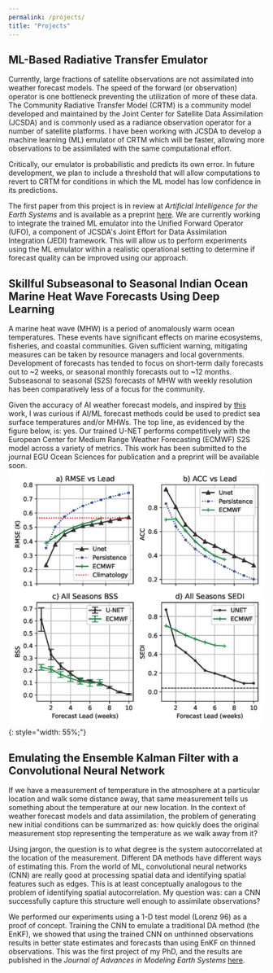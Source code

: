 ```yaml
---
permalink: /projects/
title: "Projects"
---
```


## ML-Based Radiative Transfer Emulator
Currently, large fractions of satellite observations are not assimilated into weather forecast models. The speed of the forward (or observation) operator is one bottleneck preventing the utilization of more of these data. The Community Radiative Transfer Model (CRTM) is a community model developed and maintained by the Joint Center for Satellite Data Assimilation (JCSDA) and is commonly used as a radiance observation operator for a number of satellite platforms. I have been working with JCSDA to develop a machine learning (ML) emulator of CRTM which will be faster, allowing more observations to be assimilated with the same computational effort.

Critically, our emulator is probabilistic and predicts its own error. In future development, we plan to include a threshold that will allow computations to revert to CRTM for conditions in which the ML model has low confidence in its predictions.

The first paper from this project is in review at *Artificial Intelligence for the Earth Systems* and is available as a preprint [here](https://arxiv.org/abs/2504.16192). We are currently working to integrate the trained ML emulator into the Unified Forward Operator (UFO), a component of JCSDA's Joint Effort for Data Assimilation Integration (JEDI) framework. This will allow us to perform experiments using the ML emulator within a realistic operational setting to determine if forecast quality can be improved using our approach.

## Skillful Subseasonal to Seasonal Indian Ocean Marine Heat Wave Forecasts Using Deep Learning
A marine heat wave (MHW) is a period of anomalously warm ocean temperatures. These events have significant effects on marine ecosystems, fisheries, and coastal communities. Given sufficient warning, mitigating measures can be taken by resource managers and local governments. Development of forecasts has tended to focus on short-term daily forecasts out to ~2 weeks, or seasonal monthly forecasts out to ~12 months. Subseasonal to seasonal (S2S) forecasts of MHW with weekly resolution has been comparatively less of a focus for the community.

Given the accuracy of AI weather forecast models, and inspired by [this](https://www.science.org/doi/full/10.1126/sciadv.ads5185) work, I was curious if AI/ML forecast methods could be used to predict sea surface temperatures and/or MHWs. The top line, as evidenced by the figure below, is: yes. Our trained U-NET performs competitively with the European Center for Medium Range Weather Forecasting (ECMWF) S2S model across a variety of metrics. This work has been submitted to the journal EGU Ocean Sciences for publication and a preprint will be available soon.
![](/files/Figure3.png){: style="width: 55%;"}

## Emulating the Ensemble Kalman Filter with a Convolutional Neural Network
If we have a measurement of temperature in the atmosphere at a particular location and walk some distance away, that same measurement tells us something about the temperature at our new location. In the context of weather forecast models and data assimilation, the problem of generating new initial conditions can be summarized as: how quickly does the original measurement stop representing the temperature as we walk away from it?

Using jargon, the question is to what degree is the system autocorrelated at the location of the measurement. Different DA methods have different ways of estimating this. From the world of ML, convolutional neural networks (CNN) are really good at processing spatial data and identifying spatial features such as edges. This is at least conceptually analogous to the problem of identifying spatial autocorrelation. My question was: can a CNN successfully capture this structure well enough to assimilate observations?

We performed our experiments using a 1-D test model (Lorenz 96) as a proof of concept. Training the CNN to emulate a traditional DA method (the EnKF), we showed that using the trained CNN on unthinned observations results in better state estimates and forecasts than using EnKF on thinned observations. This was the first project of my PhD, and the results are published in the *Journal of Advances in Modeling Earth Systems* [here](https://doi.org/10.1029/2023MS003774).